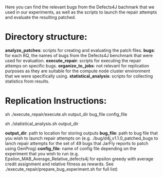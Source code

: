 Here you can find the relevant bugs from the Defects4J bachmark that we used in our experiments, as well as the scripts to launch the repair attempts and evaluate the resulting patched.

# Directory structure:

**analyze_patches**: scripts for creating and evaluating the patch files.
**bugs**: for each RQ, the names of bugs from the Defects4J benchmark that were used for evaluation.
**execute_repair**: scripts for executing the repair attemps on specific bugs.
**organize_to_jobs**: not relevant for replication purposes as they are suitable for the compute node cluster environment that we were specifically using.
**statistical_analysis**: scripts for collecting statistics from results.


# Replication Instructions:

sh ./execute_repair/execute.sh output_dir bug_file config_file


sh ./statistical_analysis.sh output_dir

**output_dir**: path to location for storing outputs
**bug_file**: path to bug file that you wish to launch repair attempts on (e.g. ./bug/d4j_v1.1.0_patched_bugs to lanch repair attempts for the set of 49 bugs that JarFly reports to patch using GenProg)
**config_file**: name of config file depending on the experiment that you wish to run (e.g. Epsilon_MAB_Average_Relative_defects4j for epsilon greedy with average credit assignment and relative fitness as rewards. See ./execute_repair/prepare_bug_experiment.sh for full list)


